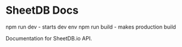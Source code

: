 # SheetDB Docs

npm run dev - starts dev env
npm run build - makes production build

Documentation for SheetDB.io API.
